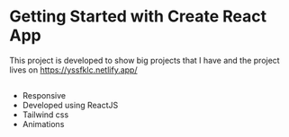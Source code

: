 # Getting Started with Create React App

This project is developed to show big projects that I have and the project lives on https://yssfklc.netlify.app/
##
* Responsive
* Developed using ReactJS
* Tailwind css
* Animations
